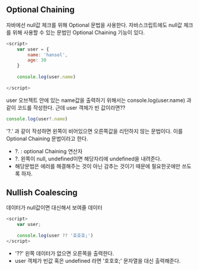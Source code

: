 ## Optional Chaining

자바에선 null값 체크를 위해 Optional<T> 문법을 사용한다.
자바스크립트에도 null값 체크를 위해 사용할 수 있는 문법인 Optional Chaining 기능이 있다.

~~~javascript
<script>
    var user = {
        name: 'hansol',
        age: 30
    }
    
    console.log(user.name)
    
</script>
~~~

user 오브젝트 안에 있는 name값을 출력하기 위해서는 console.log(user.name) 과 같이 코드를 작성한다.
근데 user 객체가 빈 값이라면??
~~~javascript
console.log(user?.name)
~~~

'?.' 과 같이 작성하면 왼쪽이 비어있으면 오른쪽값을 리턴하지 않는 문법이다.
이를 Optional Chaining 문법이라고 한다.

- ?. : optional Chaining 연산자
- ?. 왼쪽이 null, undefined이면 해당자리에 undefined을 내려준다.
- 해당문법은 에러를 해결해주는 것이 아닌 감추는 것이기 때문에 필요한곳에만 쓰도록 하자.


## Nullish Coalescing

데이터가 null값이면 대신해서 보여줄 데이터

~~~javascript
<script>
    var user;
    
    console.log(user ?? '호호호;')
</script>
~~~

- '??' 왼쪽 데이터가 없으면 오른쪽을 출력한다. 
- user 객체가 빈값 혹은 undefined 라면 '호호호;' 문자열을 대신 출력해준다.